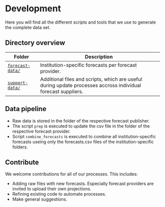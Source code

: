 # Development

Here you will find all the different scripts and tools that we use to generate the complete data set.

## Directory overview

|Folder|Description                  |
|------|-----------------------------|
|[`forecast-data/`](forecast-data) | Institution-specific forecasts per forecast provider. |
|[`support-data/`](support-data)   | Additional files and scripts, which are useful during update processes accross individual forecast suppliers. |

## Data pipeline

* Raw data is stored in the folder of the respective forecast publisher.
* The script `prep` is executed to update the csv file in the folder of the respective forecast provider.
* Script `combine_forecasts` is executed to combine all institution-specific forecasts useing only the forecasts.csv files of the institution-specific folders.

## Contribute

We welcome contributions for all of our processes. This includes:

* Adding raw files with new forecasts. Especially forecast providers are invited to upload their own projections.
* Refining existing code to automate processes.
* Make general suggestions.

